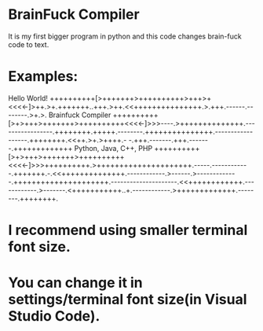 # BrainFuck Compiler 
It is my first bigger program in python and this code changes 
brain-fuck code to text.

# Examples: 
  Hello World!
    ++++++++++[>+++++++>++++++++++>+++>+<<<<-]>++.>+.+++++++..+++.>++.<<+++++++++++++++.>.+++.------.--------.>+.>.
  Brainfuck Compiler
    ++++++++++[>+>+++>+++++++>++++++++++<<<<-]>>>----.>++++++++++++++.-----------------.++++++++.+++++.--------.+++++++++++++++.------------------.++++++++.<<++.>+.>++++.-         -.+++.-------.+++.-------.+++++++++++++
  Python, Java, C++, PHP
    ++++++++++[>+>+++>+++++++>++++++++++<<<<-]>>>++++++++++.>+++++++++++++++++++++.-----.------------.+++++++.-.<<++++++++++++++.------------.>------.>------------                 -.+++++++++++++++++++++.---------------------.<<++++++++++++.------------.>-------.<+++++++++++..+.------------.>+++++++++++++.--------.++++++++.
    
 # I recommend using smaller terminal font size.
 # You can change it in settings/terminal font size(in Visual Studio Code).
